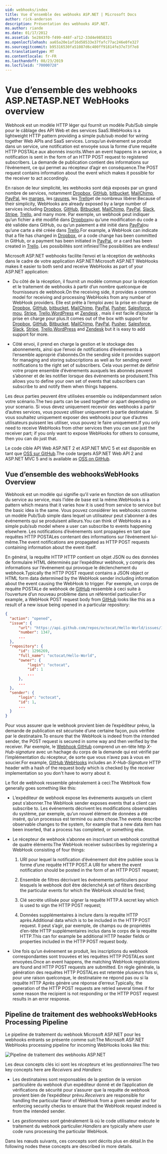 ```yaml
---
uid: webhooks/index
title: Vue d’ensemble des webhooks ASP.NET | Microsoft Docs
author: rick-anderson
description: Présentation des webhooks ASP.NET.
ms.author: riande
ms.date: 01/17/2012
ms.assetid: 5e2843f0-f499-448f-a712-33d4e9858321
ms.openlocfilehash: aa65a20e1af16d58533e37fafc77ac246e0fe327
ms.sourcegitcommit: b95316530fa51087d6c400ff91814fe37e73f7e8
ms.translationtype: MT
ms.contentlocale: fr-FR
ms.lasthandoff: 08/23/2019
ms.locfileid: "70000728"
---
```

# <a name="aspnet-webhooks-overview"></a><span data-ttu-id="4f413-103">Vue d’ensemble des webhooks ASP.NET</span><span class="sxs-lookup"><span data-stu-id="4f413-103">ASP.NET WebHooks overview</span></span>

<span data-ttu-id="4f413-104">Webhook est un modèle HTTP léger qui fournit un modèle Pub/Sub simple pour le câblage des API Web et des services SaaS.</span><span class="sxs-lookup"><span data-stu-id="4f413-104">WebHooks is a lightweight HTTP pattern providing a simple pub/sub model for wiring together Web APIs and SaaS services.</span></span> <span data-ttu-id="4f413-105">Lorsqu’un événement se produit dans un service, une notification est envoyée sous la forme d’une requête HTTP POSTALe aux abonnés inscrits.</span><span class="sxs-lookup"><span data-stu-id="4f413-105">When an event happens in a service, a notification is sent in the form of an HTTP POST request to registered subscribers.</span></span> <span data-ttu-id="4f413-106">La demande de publication contient des informations sur l’événement, ce qui permet au récepteur d’agir en conséquence.</span><span class="sxs-lookup"><span data-stu-id="4f413-106">The POST request contains information about the event which makes it possible for the receiver to act accordingly.</span></span>

<span data-ttu-id="4f413-107">En raison de leur simplicité, les webhooks sont déjà exposés par un grand nombre de services, notamment [Dropbox](http://dropbox.com/), [GitHub](http://www.github.com/), [bitbucket](https://bitbucket.org/), [MailChimp](http://www.mailchimp.com/), [PayPal](http://www.paypal.com/), les [marges](http://www.slack.com), les [rayures](http://www.stripe.com), les [Trello](http://www.trello.com/)et de nombreux libérer.</span><span class="sxs-lookup"><span data-stu-id="4f413-107">Because of their simplicity, WebHooks are already exposed by a large number of services including [Dropbox](http://dropbox.com/), [GitHub](http://www.github.com/), [Bitbucket](https://bitbucket.org/), [MailChimp](http://www.mailchimp.com/), [PayPal](http://www.paypal.com/), [Slack](http://www.slack.com), [Stripe](http://www.stripe.com), [Trello](http://www.trello.com/), and many more.</span></span> <span data-ttu-id="4f413-108">Par exemple, un webhook peut indiquer qu’un fichier a été modifié dans [Dropbox](http://dropbox.com/)ou qu’une modification du code a été validée dans GitHub, ou qu’un paiement a été initié dans [PayPal](http://www.paypal.com/)ou qu’une carte a été créée dans [Trello](http://www.trello.com/).</span><span class="sxs-lookup"><span data-stu-id="4f413-108">For example, a WebHook can indicate that a file has changed in [Dropbox](http://dropbox.com/), or a code change has been committed in GitHub, or a payment has been initiated in [PayPal](http://www.paypal.com/), or a card has been created in [Trello](http://www.trello.com/).</span></span> <span data-ttu-id="4f413-109">Les possibilités sont infinies!</span><span class="sxs-lookup"><span data-stu-id="4f413-109">The possibilities are endless!</span></span>

<span data-ttu-id="4f413-110">Microsoft ASP.NET webhooks facilite l’envoi et la réception de webhooks dans le cadre de votre application ASP.NET:</span><span class="sxs-lookup"><span data-stu-id="4f413-110">Microsoft ASP.NET WebHooks makes it easier to both send and receive WebHooks as part of your ASP.NET application:</span></span>

* <span data-ttu-id="4f413-111">Du côté de la réception, il fournit un modèle commun pour la réception et le traitement de webhooks à partir d’un nombre quelconque de fournisseurs de webhook.</span><span class="sxs-lookup"><span data-stu-id="4f413-111">On the receiving side, it provides a common model for receiving and processing WebHooks from any number of WebHook providers.</span></span> <span data-ttu-id="4f413-112">Elle est prête à l’emploi avec la prise en charge de [Dropbox](http://dropbox.com/), [GitHub](http://www.github.com/), [bitbucket](https://bitbucket.org/), [MailChimp](http://www.mailchimp.com/), [PayPal](http://www.paypal.com/), [Pusher](http://www.pusher.com), [Salesforce](http://www.salesforce.com), [mou](http://www.slack.com), [Stripe](http://www.stripe.com), [Trello](http://www.trello.com/),[WordPress](http://www.wordpress.com) et [Zendesk](https://www.zendesk.com/) , mais il est facile d’ajouter la prise en charge pour plus.</span><span class="sxs-lookup"><span data-stu-id="4f413-112">It comes out of the box with support for [Dropbox](http://dropbox.com/), [GitHub](http://www.github.com/), [Bitbucket](https://bitbucket.org/), [MailChimp](http://www.mailchimp.com/), [PayPal](http://www.paypal.com/), [Pusher](http://www.pusher.com), [Salesforce](http://www.salesforce.com), [Slack](http://www.slack.com), [Stripe](http://www.stripe.com), [Trello](http://www.trello.com/),[WordPress](http://www.wordpress.com) and [Zendesk](https://www.zendesk.com/) but it is easy to add support for more.</span></span>

* <span data-ttu-id="4f413-113">Côté envoi, il prend en charge la gestion et le stockage des abonnements, ainsi que l’envoi de notifications d’événements à l’ensemble approprié d’abonnés.</span><span class="sxs-lookup"><span data-stu-id="4f413-113">On the sending side it provides support for managing and storing subscriptions as well as for sending event notifications to the right set of subscribers.</span></span> <span data-ttu-id="4f413-114">Cela vous permet de définir votre propre ensemble d’événements auxquels les abonnés peuvent s’abonner et de les notifier lorsque des événements se produisent.</span><span class="sxs-lookup"><span data-stu-id="4f413-114">This allows you to define your own set of events that subscribers can subscribe to and notify them when things happens.</span></span>

<span data-ttu-id="4f413-115">Les deux parties peuvent être utilisées ensemble ou indépendamment selon votre scénario.</span><span class="sxs-lookup"><span data-stu-id="4f413-115">The two parts can be used together or apart depending on your scenario.</span></span> <span data-ttu-id="4f413-116">Si vous devez uniquement recevoir des webhooks à partir d’autres services, vous pouvez utiliser uniquement la partie destinataire. Si vous souhaitez uniquement exposer des webhooks pour que d’autres utilisateurs puissent les utiliser, vous pouvez le faire uniquement.</span><span class="sxs-lookup"><span data-stu-id="4f413-116">If you only need to receive WebHooks from other services then you can use just the receiver part; if you only want to expose WebHooks for others to consume, then you can do just that.</span></span>

<span data-ttu-id="4f413-117">Le code cible API Web ASP.NET 2 et ASP.NET MVC 5 et est disponible en tant que [OSS sur GitHub](https://github.com/aspnet/WebHooks).</span><span class="sxs-lookup"><span data-stu-id="4f413-117">The code targets ASP.NET Web API 2 and ASP.NET MVC 5 and is available as [OSS on GitHub](https://github.com/aspnet/WebHooks).</span></span>

## <a name="webhooks-overview"></a><span data-ttu-id="4f413-118">Vue d’ensemble des webhooks</span><span class="sxs-lookup"><span data-stu-id="4f413-118">WebHooks Overview</span></span>

<span data-ttu-id="4f413-119">Webhook est un modèle qui signifie qu’il varie en fonction de son utilisation du service au service, mais l’idée de base est la même.</span><span class="sxs-lookup"><span data-stu-id="4f413-119">WebHooks is a pattern which means that it varies how it is used from service to service but the basic idea is the same.</span></span> <span data-ttu-id="4f413-120">Vous pouvez considérer les webhooks comme un modèle Pub/Sub simple dans lequel un utilisateur peut s’abonner à des événements qui se produisent ailleurs.</span><span class="sxs-lookup"><span data-stu-id="4f413-120">You can think of WebHooks as a simple pub/sub model where a user can subscribe to events happening elsewhere.</span></span> <span data-ttu-id="4f413-121">Les notifications d’événements sont propagées en tant que requêtes HTTP POSTALes contenant des informations sur l’événement lui-même.</span><span class="sxs-lookup"><span data-stu-id="4f413-121">The event notifications are propagated as HTTP POST requests containing information about the event itself.</span></span>

<span data-ttu-id="4f413-122">En général, la requête HTTP HTTP contient un objet JSON ou des données de formulaire HTML déterminés par l’expéditeur webhook, y compris des informations sur l’événement qui provoque le déclenchement du webhook.</span><span class="sxs-lookup"><span data-stu-id="4f413-122">Typically the HTTP POST request contains a JSON object or HTML form data determined by the WebHook sender including information about the event causing the WebHook to trigger.</span></span> <span data-ttu-id="4f413-123">Par exemple, un corps de requête POSTALe de webhook de [GitHub](http://www.github.com/) ressemble à ceci suite à l’ouverture d’un nouveau problème dans un référentiel particulier:</span><span class="sxs-lookup"><span data-stu-id="4f413-123">For example, a WebHook POST request body from [GitHub](http://www.github.com/) looks like this as a result of a new issue being opened in a particular repository:</span></span>

```json
{
  "action": "opened",
  "issue": {
      "url": "https://api.github.com/repos/octocat/Hello-World/issues/1347",
      "number": 1347,
      ...
  },
  "repository": {
      "id": 1296269,
      "full_name": "octocat/Hello-World",
      "owner": {
          "login": "octocat",
          "id": 1
          ...
      },
      ...
  },
  "sender": {
      "login": "octocat",
      "id": 1,
      ...
  }
}
```

<span data-ttu-id="4f413-124">Pour vous assurer que le webhook provient bien de l’expéditeur prévu, la demande de publication est sécurisée d’une certaine façon, puis vérifiée par le destinataire.</span><span class="sxs-lookup"><span data-stu-id="4f413-124">To ensure that the WebHook is indeed from the intended sender, the POST request is secured in some way and then verified by the receiver.</span></span> <span data-ttu-id="4f413-125">Par exemple, le [Webhook GitHub](https://developer.github.com/webhooks/) comprend un en-tête http *X-Hub-signature* avec un hachage du corps de la demande qui est vérifié par l’implémentation du récepteur, de sorte que vous n’avez pas à vous en soucier.</span><span class="sxs-lookup"><span data-stu-id="4f413-125">For example, [GitHub WebHooks](https://developer.github.com/webhooks/) includes an *X-Hub-Signature* HTTP header with a hash of the request body which is checked by the receiver implementation so you don't have to worry about it.</span></span>

<span data-ttu-id="4f413-126">Le flot de webhook ressemble généralement à ceci:</span><span class="sxs-lookup"><span data-stu-id="4f413-126">The WebHook flow generally goes something like this:</span></span>

* <span data-ttu-id="4f413-127">L’expéditeur de webhook expose les événements auxquels un client peut s’abonner.</span><span class="sxs-lookup"><span data-stu-id="4f413-127">The WebHook sender exposes events that a client can subscribe to.</span></span> <span data-ttu-id="4f413-128">Les événements décrivent les modifications observables du système, par exemple, qu’un nouvel élément de données a été inséré, qu’un processus est terminé ou autre chose.</span><span class="sxs-lookup"><span data-stu-id="4f413-128">The events describe observable changes to the system, for example that a new data item has been inserted, that a process has completed, or something else.</span></span>

* <span data-ttu-id="4f413-129">Le récepteur de webhook s’abonne en inscrivant un webhook constitué de quatre éléments:</span><span class="sxs-lookup"><span data-stu-id="4f413-129">The WebHook receiver subscribes by registering a WebHook consisting of four things:</span></span>

     1. <span data-ttu-id="4f413-130">URI pour lequel la notification d’événement doit être publiée sous la forme d’une requête HTTP POST.</span><span class="sxs-lookup"><span data-stu-id="4f413-130">A URI for where the event notification should be posted in the form of an HTTP POST request;</span></span>

     2. <span data-ttu-id="4f413-131">Ensemble de filtres décrivant les événements particuliers pour lesquels le webhook doit être déclenché;</span><span class="sxs-lookup"><span data-stu-id="4f413-131">A set of filters describing the particular events for which the WebHook should be fired;</span></span>

     3. <span data-ttu-id="4f413-132">Clé secrète utilisée pour signer la requête HTTP.</span><span class="sxs-lookup"><span data-stu-id="4f413-132">A secret key which is used to sign the HTTP POST request;</span></span>

     4. <span data-ttu-id="4f413-133">Données supplémentaires à inclure dans la requête HTTP après.</span><span class="sxs-lookup"><span data-stu-id="4f413-133">Additional data which is to be included in the HTTP POST request.</span></span> <span data-ttu-id="4f413-134">Il peut s’agir, par exemple, de champs ou de propriétés d’en-tête HTTP supplémentaires inclus dans le corps de la requête HTTP.</span><span class="sxs-lookup"><span data-stu-id="4f413-134">This can for example be additional HTTP header fields or properties included in the HTTP POST request body.</span></span>

* <span data-ttu-id="4f413-135">Une fois qu’un événement se produit, les inscriptions du webhook correspondantes sont trouvées et les requêtes HTTP POSTALes sont envoyées.</span><span class="sxs-lookup"><span data-stu-id="4f413-135">Once an event happens, the matching WebHook registrations are found and HTTP POST requests are submitted.</span></span> <span data-ttu-id="4f413-136">En règle générale, la génération des requêtes HTTP POSTALes est retentée plusieurs fois si, pour une raison quelconque, le destinataire ne répond pas ou si la requête HTTP Après génère une réponse d’erreur.</span><span class="sxs-lookup"><span data-stu-id="4f413-136">Typically, the generation of the HTTP POST requests are retried several times if for some reason the recipient is not responding or the HTTP POST request results in an error response.</span></span>

## <a name="webhooks-processing-pipeline"></a><span data-ttu-id="4f413-137">Pipeline de traitement des webhooks</span><span class="sxs-lookup"><span data-stu-id="4f413-137">WebHooks Processing Pipeline</span></span>

<span data-ttu-id="4f413-138">Le pipeline de traitement du webhook Microsoft ASP.NET pour les webhooks entrants se présente comme suit:</span><span class="sxs-lookup"><span data-stu-id="4f413-138">The Microsoft ASP.NET WebHooks processing pipeline for incoming WebHooks looks like this:</span></span>

![Pipeline de traitement des webhooks ASP.NET](_static/WebHookReceivers.png)

<span data-ttu-id="4f413-140">Les deux concepts clés ici sont les *récepteurs* et les *gestionnaires*:</span><span class="sxs-lookup"><span data-stu-id="4f413-140">The two key concepts here are *Receivers* and *Handlers*:</span></span>

* <span data-ttu-id="4f413-141">Les destinataires sont responsables de la gestion de la version particulière du webhook d’un expéditeur donné et de l’application de vérifications de sécurité pour s’assurer que la requête de webhook provient bien de l’expéditeur prévu.</span><span class="sxs-lookup"><span data-stu-id="4f413-141">*Receivers* are responsible for handling the particular flavor of WebHook from a given sender and for enforcing security checks to ensure that the WebHook request indeed is from the intended sender.</span></span>

* <span data-ttu-id="4f413-142">Les *gestionnaires* sont généralement là où le code utilisateur exécute le traitement du webhook particulier.</span><span class="sxs-lookup"><span data-stu-id="4f413-142">*Handlers* are typically where user code runs processing the particular WebHook.</span></span>

<span data-ttu-id="4f413-143">Dans les nœuds suivants, ces concepts sont décrits plus en détail.</span><span class="sxs-lookup"><span data-stu-id="4f413-143">In the following nodes these concepts are described in more details.</span></span>
